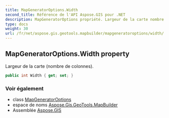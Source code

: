 ```yaml
---
title: MapGeneratorOptions.Width
second_title: Référence de l'API Aspose.GIS pour .NET
description: MapGeneratorOptions propriété. Largeur de la carte nombre de colonnes.
type: docs
weight: 30
url: /fr/net/aspose.gis.geotools.mapbuilder/mapgeneratoroptions/width/
---
```

## MapGeneratorOptions.Width property

Largeur de la carte (nombre de colonnes).

```csharp
public int Width { get; set; }
```

### Voir également

* class [MapGeneratorOptions](../)
* espace de noms [Aspose.Gis.GeoTools.MapBuilder](../../mapgeneratoroptions/)
* Assemblée [Aspose.GIS](../../../)



